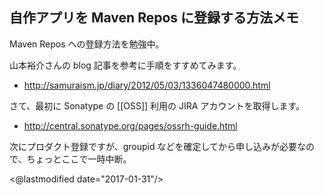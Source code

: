 ## 自作アプリを Maven Repos に登録する方法メモ

Maven Repos への登録方法を勉強中。

山本裕介さんの blog 記事を参考に手順をすすめてみます。

* http://samuraism.jp/diary/2012/05/03/1336047480000.html

さて、最初に Sonatype の [[OSS]] 利用の JIRA アカウントを取得します。

* http://central.sonatype.org/pages/ossrh-guide.html

次にプロダクト登録ですが、groupid などを確定してから申し込みが必要なので、ちょっとここで一時中断。

<@lastmodified date="2017-01-31"/>
